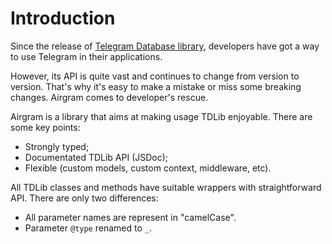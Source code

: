 # Introduction

Since the release of [Telegram Database library](https://github.com/tdlib/td), developers have got a way to use Telegram in their applications.

However, its API is quite vast and continues to change from version to version. That's why it's easy to make a mistake or miss some breaking changes. Airgram comes to developer's rescue.

Airgram is a library that aims at making usage TDLib enjoyable. There are some key points:

* Strongly typed;
* Documentated TDLib API \(JSDoc\);
* Flexible \(custom models, custom context, middleware, etc\).

All TDLib classes and methods have suitable wrappers with straightforward API. There are only two differences:

* All parameter names are represent in "camelCase".
* Parameter `@type` renamed to `_`.



